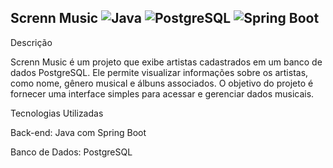 Screnn Music
![Java](https://img.shields.io/badge/Java-21-orange)  ![PostgreSQL](https://img.shields.io/badge/Database-PostgreSQL-336791?logo=postgresql&logoColor=white)
![Spring Boot](https://img.shields.io/badge/Spring%20Boot-3.4.4-brightgreen)
--
Descrição

Screnn Music é um projeto que exibe artistas cadastrados em um banco de dados PostgreSQL. Ele permite visualizar informações sobre os artistas, como nome, gênero musical e álbuns associados. O objetivo do projeto é fornecer uma interface simples para acessar e gerenciar dados musicais.

Tecnologias Utilizadas

Back-end: Java com Spring Boot

Banco de Dados: PostgreSQL

